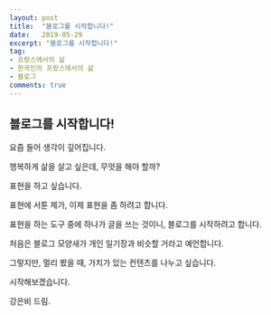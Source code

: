 ```yaml
---
layout: post
title:  "블로그를 시작합니다!"
date:   2019-05-29
excerpt: "블로그를 시작합니다!"
tag:
- 프랑스에서의 삶
- 한국인의 프랑스에서의 삶
- 블로그
comments: true
---
```


## 블로그를 시작합니다!

요즘 들어 생각이 깊어집니다.

행복하게 삶을 살고 싶은데, 무엇을 해야 할까?


표현을 하고 싶습니다.

표현에 서툰 제가, 이제 표현을 좀 하려고 합니다.

표현을 하는 도구 중에 하나가 글을 쓰는 것이니, 블로그를 시작하려고 합니다.


처음은 블로그 모양새가 개인 일기장과 비슷할 거라고 예언합니다.

그렇지만, 멀리 봤을 때, 가치가 있는 컨텐츠를 나누고 싶습니다.


시작해보겠습니다.


강은비 드림.
